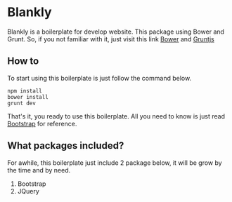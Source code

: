 # Blankly

Blankly is a boilerplate for develop website. This package using Bower and Grunt. So, if you not familiar with it, just visit this link [Bower](http://bower.io/ "Bower package manager") and [Gruntjs](http://gruntjs.com/ "Grunt task runner")

## How to

To start using this boilerplate is just follow the command below.

```
npm install
bower install
grunt dev
```

That's it, you ready to use this boilerplate. All you need to know is just read [Bootstrap](http://getbootstrap.com/ "Bootstrap") for reference.

## What packages included?

For awhile, this boilerplate just include 2 package below, it will be grow by the time and by need.

1. Bootstrap
2. JQuery